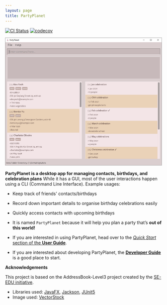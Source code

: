 ```yaml
---
layout: page
title: PartyPlanet
---
```


[![CI Status](https://github.com/AY2021S2-CS2103-W16-3/tp/workflows/Java%20CI/badge.svg)](https://github.com/AY2021S2-CS2103-W16-3/tp/actions)
[![codecov](https://codecov.io/gh/AY2021S2-CS2103-W16-3/tp/branch/master/graph/badge.svg)](https://codecov.io/gh/AY2021S2-CS2103-W16-3/tp)

![Ui](images/Ui.png)

**PartyPlanet is a desktop app for managing contacts, birthdays, and celebration plans** While it has a GUI, most of the user interactions happen using a CLI (Command Line Interface).
  Example usages:
  * Keep track of friends' contacts/birthdays
  * Record down important details to organise birthday celebrations easily
  * Quickly access contacts with upcoming birthdays

* It is named `PartyPlanet` because it will help you plan a party that’s **out of this world!**
* If you are interested in using PartyPlanet, head over to the [_Quick Start_ section of the **User Guide**](UserGuide.html#quick-start).
* If you are interested about developing PartyPlanet, the [**Developer Guide**](DeveloperGuide.html) is a good place to start.


**Acknowledgements**

This project is based on the AddressBook-Level3 project created by the [SE-EDU initiative](https://se-education.org).

* Libraries used: [JavaFX](https://openjfx.io/), [Jackson](https://github.com/FasterXML/jackson), [JUnit5](https://github.com/junit-team/junit5)
* Image used: [VectorStock](https://www.vectorstock.com/royalty-free-vector/birthday-hat-cartoon-vector-22619168)

